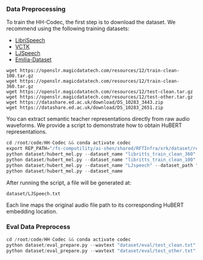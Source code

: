 ### Data Preprocessing
To train the HH-Codec, the first step is to download the dataset. We recommend using the following training datasets:

- [LibriSpeech](http://www.openslr.org/12)  
- [VCTK](https://datashare.ed.ac.uk/handle/10283/2651)  
- [LJSpeech](https://keithito.com/LJ-Speech-Dataset/)  
- [Emilia-Dataset](https://huggingface.co/datasets/amphion/Emilia-Dataset)

```shell
wget https://openslr.magicdatatech.com/resources/12/train-clean-100.tar.gz
wget https://openslr.magicdatatech.com/resources/12/train-clean-360.tar.gz
wget https://openslr.magicdatatech.com/resources/12/test-clean.tar.gz
wget https://openslr.magicdatatech.com/resources/12/test-other.tar.gz
wget https://datashare.ed.ac.uk/download/DS_10283_3443.zip
wget https://datashare.ed.ac.uk/download/DS_10283_2651.zip
```

You can extract semantic teacher representations directly from raw audio waveforms. We provide a script to demonstrate how to obtain HuBERT representations.

```python
cd /root/code/HH-Codec && conda activate codec
export REP_PATH="/fs-computility/ai-shen/shared/RFTInfra/xrk/dataset/rep"
python dataset/hubert_mel.py --dataset_name "libritts_train_clean_360" --dataset_path ""
python dataset/hubert_mel.py --dataset_name "libritts_train_clean_100" --dataset_path ""
python dataset/hubert_mel.py --dataset_name "LJspeech" --dataset_path "/fs-computility/ai-shen/shared/RFTInfra/xrk/dataset/LJSpeech-1.1"
python dataset/hubert_mel.py --dataset_name 
```

After running the script, a file will be generated at:
```
dataset/LJSpeech.txt
```
Each line maps the original audio file path to its corresponding HuBERT embedding location.



### Eval Data Preprocess
```python
cd /root/code/HH-Codec && conda activate codec
python dataset/eval_prepare.py --wavtext "dataset/eval/test_clean.txt" --dataset_path "/mnt/nfs3/zhangjinouwen/dataset/LibriTTS/test-clean"
python dataset/eval_prepare.py --wavtext "dataset/eval/test_other.txt" --dataset_path "/mnt/nfs3/zhangjinouwen/dataset/LibriTTS/test-other"
```